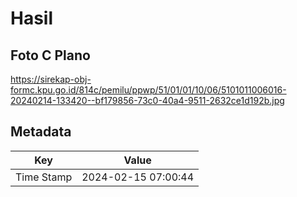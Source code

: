 # Hasil

## Foto C Plano

https://sirekap-obj-formc.kpu.go.id/814c/pemilu/ppwp/51/01/01/10/06/5101011006016-20240214-133420--bf179856-73c0-40a4-9511-2632ce1d192b.jpg


## Metadata

| Key        | Value               |
| ---------- | ------------------- |
| Time Stamp | 2024-02-15 07:00:44 |



